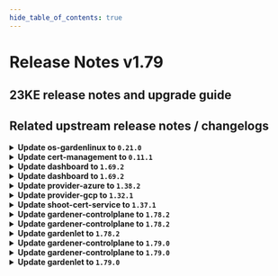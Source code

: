 ```yaml
---
hide_table_of_contents: true
---
```


# Release Notes v1.79

## 23KE release notes and upgrade guide

## Related upstream release notes / changelogs


<details>
<summary><b>Update os-gardenlinux to <code>0.21.0</code></b></summary>

# [gardener/gardener-extension-os-gardenlinux]

## ⚠️ Breaking Changes

- `[OPERATOR]` `extension-os-gardenlinux` no longer supports Shoots with Кubernetes version < 1.22. by @shafeeqes [#113]
## 🏃 Others

- `[OPERATOR]` The Garden Linux OS extension now features support for vSMP MemoryOne and Garden Linux. It will now consider itself responsible for a new type `OperatingSystemConfig/memoryone-gardenlinux` and understands a `providerConfig` with which certain parameters of MemoryOne can be configured. by @MrBatschner [#116]
- `[OPERATOR]` The following dependency is updated:
  - github.com/gardener/gardener: v1.70.2 -> v1.72.0 by @dependabot[bot] [#105]

</details>

<details>
<summary><b>Update cert-management to <code>0.11.1</code></b></summary>

# [gardener/cert-management]

## 🏃 Others

- `[OPERATOR]` Disable followCNAME by default again as it was activated implicitly by github.com/go-acme/lego version upgrade by @MartinWeindel [#140]
- `[OPERATOR]` Fix edge case of inconsistent certificate/secret: request certificate in this case. by @MartinWeindel [#138]

</details>

<details>
<summary><b>Update dashboard to <code>1.69.2</code></b></summary>

# [gardener/dashboard]

## 🐛 Bug Fixes

- `[USER]` Errors shown as notification alerts sometimes did not contain the failure reason by @grolu [#1539]
- `[USER]` Fixed error handling for manage workers and hibernation dialogs. The dialogs did not show all error messages and resetted to empty broken state on errors by @grolu [#1539]

</details>

<details>
<summary><b>Update dashboard to <code>1.69.2</code></b></summary>

# [gardener/dashboard]

## 🐛 Bug Fixes

- `[USER]` Errors shown as notification alerts sometimes did not contain the failure reason by @grolu [#1539]
- `[USER]` Fixed error handling for manage workers and hibernation dialogs. The dialogs did not show all error messages and resetted to empty broken state on errors by @grolu [#1539]

</details>

<details>
<summary><b>Update provider-azure to <code>1.38.2</code></b></summary>

# [gardener/gardener-extension-provider-azure]

## 🐛 Bug Fixes

- `[OPERATOR]` Update `k8s.io/client-go` from `v0.26.3` to `v0.26.4` to resolve panic on health-checking special shoots. by @MartinWeindel [#728]

</details>

<details>
<summary><b>Update provider-gcp to <code>1.32.1</code></b></summary>

# [gardener/gardener-extension-provider-gcp]

## 🏃 Others

- `[OPERATOR]` The following image is updated:
  - registry.k8s.io/cloud-provider-gcp/gcp-compute-persistent-disk-csi-driver: v1.9.7 -> v1.9.9 by @ialidzhikov [#641]

</details>

<details>
<summary><b>Update shoot-cert-service to <code>1.37.1</code></b></summary>

# [gardener/cert-management]

## 🐛 Bug Fixes

- `[OPERATOR]` Fix edge case of inconsistent certificate/secret: request certificate in this case. by @MartinWeindel [gardener/cert-management@dbff065ac5686aaddd8d2eb1fb6c62c3520b0c3d]
- `[USER]` Disable followCNAME by default again as it was activated implicitly by github.com/go-acme/lego version upgrade by @MartinWeindel [gardener/cert-management@dbff065ac5686aaddd8d2eb1fb6c62c3520b0c3d]

</details>

<details>
<summary><b>Update gardener-controlplane to <code>1.78.2</code></b></summary>

# [gardener/gardener]

## 🐛 Bug Fixes

- `[OPERATOR]` An issue has been fixed which was causing a broken `ControlPlaneHealthy` condition report for `Shoot`s when the `MachineControllerManagerDeployment` feature gate gets enabled until their next reconciliation. by @gardener-ci-robot [#8411]
- `[OPERATOR]` Update Kubernetes dependencies (especially `k8s.io/client-go`) from `v0.26.3` to `v0.26.4` to resolve panic on working with special shoots. by @gardener-ci-robot [#8423]

</details>

<details>
<summary><b>Update gardener-controlplane to <code>1.78.2</code></b></summary>

# [gardener/gardener]

## 🐛 Bug Fixes

- `[OPERATOR]` An issue has been fixed which was causing a broken `ControlPlaneHealthy` condition report for `Shoot`s when the `MachineControllerManagerDeployment` feature gate gets enabled until their next reconciliation. by @gardener-ci-robot [#8411]
- `[OPERATOR]` Update Kubernetes dependencies (especially `k8s.io/client-go`) from `v0.26.3` to `v0.26.4` to resolve panic on working with special shoots. by @gardener-ci-robot [#8423]

</details>

<details>
<summary><b>Update gardenlet to <code>1.78.2</code></b></summary>

# [gardener/gardener]

## 🐛 Bug Fixes

- `[OPERATOR]` An issue has been fixed which was causing a broken `ControlPlaneHealthy` condition report for `Shoot`s when the `MachineControllerManagerDeployment` feature gate gets enabled until their next reconciliation. by @gardener-ci-robot [#8411]
- `[OPERATOR]` Update Kubernetes dependencies (especially `k8s.io/client-go`) from `v0.26.3` to `v0.26.4` to resolve panic on working with special shoots. by @gardener-ci-robot [#8423]

</details>

<details>
<summary><b>Update gardener-controlplane to <code>1.79.0</code></b></summary>

# [gardener/gardener]

## ⚠️ Breaking Changes

- `[DEVELOPER]` `uncachedObjects` under pkg/client/kubernetes/options.go is now removed from Config struct which is used to set options for new ClientSets. Now the uncached objects can be directly set under `clientOptions.Cache.DisableFor` field. by @ary1992 [#8245]
## 📰 Noteworthy

- `[OPERATOR]` The `DisablingScalingClassesForShoots` feature gate has been promoted to beta. by @rfranzke [#8428]
## ✨ New Features

- `[OPERATOR]` Operators can now use the annotation `gardener.cloud/operation=rotate-observability-credentials` on the `garden` resource to rotate the observability credentials.  by @acumino [#8393]
- `[OPERATOR]` Configuring multiple `reserve-excess-capacity` deployments on `Seed`s is supported now by specifying `.spec.settings.excessCapacityReservation.configs`. by @oliver-goetz [#8356]
- `[USER]` When the Kubernetes control plane version is at least `v1.28`, it is now possible to set the worker pool Kubernetes version to be at most three versions behind the control plane version. Earlier, only a skew of at most two versions was allowed. Find more details [here](https://kubernetes.io/blog/2023/08/15/kubernetes-v1-28-release/#changes-to-supported-skew-between-control-plane-and-node-versions). by @shafeeqes [#8402]
## 🐛 Bug Fixes

- `[OPERATOR]` A bug has been fixed which was causing the garbage collector in `gardener-resource-manager` to wrongfully collect `Secret`s related to `ManagedResource`s when the source and the target cluster are equal. by @dimityrmirchev [#8398]
- `[OPERATOR]` An issue has been fixed which was causing a broken `ControlPlaneHealthy` condition report for `Shoot`s when the `MachineControllerManagerDeployment` feature gate gets enabled until their next reconciliation. by @rfranzke [#8407]
- `[OPERATOR]` Update Kubernetes dependencies (especially `k8s.io/client-go`) from `v0.26.3` to `v0.26.4` to resolve panic on working with special shoots. by @MartinWeindel [#8422]
## 🏃 Others

- `[OPERATOR]` Add Prometheus alert for pending seed pods by @StenlyTU [#8406]
- `[OPERATOR]` The admission controllers of common provider extensions are automatically installed in the local extensions development setup by @ScheererJ [#8311]
- `[OPERATOR]` The `WorkerlessShoots` feature gate has been promoted to beta and is now turned on by default. Before deploying this Gardener version, make sure that all your registered extensions support this feature gate. by @acumino [#8417]
- `[OPERATOR]` The following image is updated:
  - `quay.io/prometheus/alertmanager`: `v0.24.0` -> `v0.26.0` by @istvanballok [#8408]
- `[DEVELOPER]` The following dependencies are updated:
  - `k8s.io/*` : `v0.26.4` -> `v0.27.5`
  - `sigs.k8s.io/controller-runtime`: `v0.14.6` -> `v0.15.2` by @ary1992 [#8245]
# [gardener/apiserver-proxy]

## 🏃 Others

- `[OPERATOR]` Update golang base container image to 1.21.0. by @dependabot[bot] [gardener/apiserver-proxy#43]
- `[OPERATOR]` Update alpine base image components to 3.18.3. by @dependabot[bot] [gardener/apiserver-proxy#42]
- `[OPERATOR]` Removed apiserver-proxy pod webhook as it is now included in Gardener Resource Manager. by @ScheererJ [gardener/apiserver-proxy#39]
- `[OPERATOR]` Update gardener/gardener to 1.77.1. by @dependabot[bot] [gardener/apiserver-proxy#44]
# [gardener/vpn2]

## 📰 Noteworthy

- `[OPERATOR]` Update to golang v1.21 by @ScheererJ [gardener/vpn2#42]

# Docker Images
admission-controller: `eu.gcr.io/gardener-project/gardener/admission-controller:v1.79.0`
apiserver: `eu.gcr.io/gardener-project/gardener/apiserver:v1.79.0`
controller-manager: `eu.gcr.io/gardener-project/gardener/controller-manager:v1.79.0`
scheduler: `eu.gcr.io/gardener-project/gardener/scheduler:v1.79.0`
operator: `eu.gcr.io/gardener-project/gardener/operator:v1.79.0`
gardenlet: `eu.gcr.io/gardener-project/gardener/gardenlet:v1.79.0`
resource-manager: `eu.gcr.io/gardener-project/gardener/resource-manager:v1.79.0`

</details>

<details>
<summary><b>Update gardener-controlplane to <code>1.79.0</code></b></summary>

# [gardener/gardener]

## ⚠️ Breaking Changes

- `[DEVELOPER]` `uncachedObjects` under pkg/client/kubernetes/options.go is now removed from Config struct which is used to set options for new ClientSets. Now the uncached objects can be directly set under `clientOptions.Cache.DisableFor` field. by @ary1992 [#8245]
## 📰 Noteworthy

- `[OPERATOR]` The `DisablingScalingClassesForShoots` feature gate has been promoted to beta. by @rfranzke [#8428]
## ✨ New Features

- `[OPERATOR]` Operators can now use the annotation `gardener.cloud/operation=rotate-observability-credentials` on the `garden` resource to rotate the observability credentials.  by @acumino [#8393]
- `[OPERATOR]` Configuring multiple `reserve-excess-capacity` deployments on `Seed`s is supported now by specifying `.spec.settings.excessCapacityReservation.configs`. by @oliver-goetz [#8356]
- `[USER]` When the Kubernetes control plane version is at least `v1.28`, it is now possible to set the worker pool Kubernetes version to be at most three versions behind the control plane version. Earlier, only a skew of at most two versions was allowed. Find more details [here](https://kubernetes.io/blog/2023/08/15/kubernetes-v1-28-release/#changes-to-supported-skew-between-control-plane-and-node-versions). by @shafeeqes [#8402]
## 🐛 Bug Fixes

- `[OPERATOR]` A bug has been fixed which was causing the garbage collector in `gardener-resource-manager` to wrongfully collect `Secret`s related to `ManagedResource`s when the source and the target cluster are equal. by @dimityrmirchev [#8398]
- `[OPERATOR]` An issue has been fixed which was causing a broken `ControlPlaneHealthy` condition report for `Shoot`s when the `MachineControllerManagerDeployment` feature gate gets enabled until their next reconciliation. by @rfranzke [#8407]
- `[OPERATOR]` Update Kubernetes dependencies (especially `k8s.io/client-go`) from `v0.26.3` to `v0.26.4` to resolve panic on working with special shoots. by @MartinWeindel [#8422]
## 🏃 Others

- `[OPERATOR]` Add Prometheus alert for pending seed pods by @StenlyTU [#8406]
- `[OPERATOR]` The admission controllers of common provider extensions are automatically installed in the local extensions development setup by @ScheererJ [#8311]
- `[OPERATOR]` The `WorkerlessShoots` feature gate has been promoted to beta and is now turned on by default. Before deploying this Gardener version, make sure that all your registered extensions support this feature gate. by @acumino [#8417]
- `[OPERATOR]` The following image is updated:
  - `quay.io/prometheus/alertmanager`: `v0.24.0` -> `v0.26.0` by @istvanballok [#8408]
- `[DEVELOPER]` The following dependencies are updated:
  - `k8s.io/*` : `v0.26.4` -> `v0.27.5`
  - `sigs.k8s.io/controller-runtime`: `v0.14.6` -> `v0.15.2` by @ary1992 [#8245]
# [gardener/apiserver-proxy]

## 🏃 Others

- `[OPERATOR]` Update golang base container image to 1.21.0. by @dependabot[bot] [gardener/apiserver-proxy#43]
- `[OPERATOR]` Update alpine base image components to 3.18.3. by @dependabot[bot] [gardener/apiserver-proxy#42]
- `[OPERATOR]` Removed apiserver-proxy pod webhook as it is now included in Gardener Resource Manager. by @ScheererJ [gardener/apiserver-proxy#39]
- `[OPERATOR]` Update gardener/gardener to 1.77.1. by @dependabot[bot] [gardener/apiserver-proxy#44]
# [gardener/vpn2]

## 📰 Noteworthy

- `[OPERATOR]` Update to golang v1.21 by @ScheererJ [gardener/vpn2#42]

# Docker Images
admission-controller: `eu.gcr.io/gardener-project/gardener/admission-controller:v1.79.0`
apiserver: `eu.gcr.io/gardener-project/gardener/apiserver:v1.79.0`
controller-manager: `eu.gcr.io/gardener-project/gardener/controller-manager:v1.79.0`
scheduler: `eu.gcr.io/gardener-project/gardener/scheduler:v1.79.0`
operator: `eu.gcr.io/gardener-project/gardener/operator:v1.79.0`
gardenlet: `eu.gcr.io/gardener-project/gardener/gardenlet:v1.79.0`
resource-manager: `eu.gcr.io/gardener-project/gardener/resource-manager:v1.79.0`

</details>

<details>
<summary><b>Update gardenlet to <code>1.79.0</code></b></summary>

# [gardener/gardener]

## ⚠️ Breaking Changes

- `[DEVELOPER]` `uncachedObjects` under pkg/client/kubernetes/options.go is now removed from Config struct which is used to set options for new ClientSets. Now the uncached objects can be directly set under `clientOptions.Cache.DisableFor` field. by @ary1992 [#8245]
## 📰 Noteworthy

- `[OPERATOR]` The `DisablingScalingClassesForShoots` feature gate has been promoted to beta. by @rfranzke [#8428]
## ✨ New Features

- `[OPERATOR]` Operators can now use the annotation `gardener.cloud/operation=rotate-observability-credentials` on the `garden` resource to rotate the observability credentials.  by @acumino [#8393]
- `[OPERATOR]` Configuring multiple `reserve-excess-capacity` deployments on `Seed`s is supported now by specifying `.spec.settings.excessCapacityReservation.configs`. by @oliver-goetz [#8356]
- `[USER]` When the Kubernetes control plane version is at least `v1.28`, it is now possible to set the worker pool Kubernetes version to be at most three versions behind the control plane version. Earlier, only a skew of at most two versions was allowed. Find more details [here](https://kubernetes.io/blog/2023/08/15/kubernetes-v1-28-release/#changes-to-supported-skew-between-control-plane-and-node-versions). by @shafeeqes [#8402]
## 🐛 Bug Fixes

- `[OPERATOR]` A bug has been fixed which was causing the garbage collector in `gardener-resource-manager` to wrongfully collect `Secret`s related to `ManagedResource`s when the source and the target cluster are equal. by @dimityrmirchev [#8398]
- `[OPERATOR]` An issue has been fixed which was causing a broken `ControlPlaneHealthy` condition report for `Shoot`s when the `MachineControllerManagerDeployment` feature gate gets enabled until their next reconciliation. by @rfranzke [#8407]
- `[OPERATOR]` Update Kubernetes dependencies (especially `k8s.io/client-go`) from `v0.26.3` to `v0.26.4` to resolve panic on working with special shoots. by @MartinWeindel [#8422]
## 🏃 Others

- `[OPERATOR]` Add Prometheus alert for pending seed pods by @StenlyTU [#8406]
- `[OPERATOR]` The admission controllers of common provider extensions are automatically installed in the local extensions development setup by @ScheererJ [#8311]
- `[OPERATOR]` The `WorkerlessShoots` feature gate has been promoted to beta and is now turned on by default. Before deploying this Gardener version, make sure that all your registered extensions support this feature gate. by @acumino [#8417]
- `[OPERATOR]` The following image is updated:
  - `quay.io/prometheus/alertmanager`: `v0.24.0` -> `v0.26.0` by @istvanballok [#8408]
- `[DEVELOPER]` The following dependencies are updated:
  - `k8s.io/*` : `v0.26.4` -> `v0.27.5`
  - `sigs.k8s.io/controller-runtime`: `v0.14.6` -> `v0.15.2` by @ary1992 [#8245]
# [gardener/apiserver-proxy]

## 🏃 Others

- `[OPERATOR]` Update golang base container image to 1.21.0. by @dependabot[bot] [gardener/apiserver-proxy#43]
- `[OPERATOR]` Update alpine base image components to 3.18.3. by @dependabot[bot] [gardener/apiserver-proxy#42]
- `[OPERATOR]` Removed apiserver-proxy pod webhook as it is now included in Gardener Resource Manager. by @ScheererJ [gardener/apiserver-proxy#39]
- `[OPERATOR]` Update gardener/gardener to 1.77.1. by @dependabot[bot] [gardener/apiserver-proxy#44]
# [gardener/vpn2]

## 📰 Noteworthy

- `[OPERATOR]` Update to golang v1.21 by @ScheererJ [gardener/vpn2#42]

# Docker Images
admission-controller: `eu.gcr.io/gardener-project/gardener/admission-controller:v1.79.0`
apiserver: `eu.gcr.io/gardener-project/gardener/apiserver:v1.79.0`
controller-manager: `eu.gcr.io/gardener-project/gardener/controller-manager:v1.79.0`
scheduler: `eu.gcr.io/gardener-project/gardener/scheduler:v1.79.0`
operator: `eu.gcr.io/gardener-project/gardener/operator:v1.79.0`
gardenlet: `eu.gcr.io/gardener-project/gardener/gardenlet:v1.79.0`
resource-manager: `eu.gcr.io/gardener-project/gardener/resource-manager:v1.79.0`

</details>
